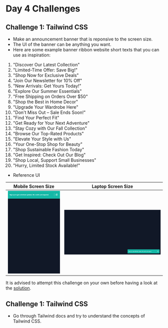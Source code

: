 # Day 4 Challenges

## Challenge 1: Tailwind CSS

- Make an announcement banner that is reponsive to the screen size.
- The UI of the banner can be anything you want.
- Here are some example banner ribbon website short texts that you can use as inspiration:

1. "Discover Our Latest Collection"
2. "Limited-Time Offer: Save Big!"
3. "Shop Now for Exclusive Deals"
4. "Join Our Newsletter for 10% Off"
5. "New Arrivals: Get Yours Today!"
6. "Explore Our Summer Essentials"
7. "Free Shipping on Orders Over $50"
8. "Shop the Best in Home Decor"
9. "Upgrade Your Wardrobe Here"
10. "Don't Miss Out – Sale Ends Soon!"
11. "Find Your Perfect Fit"
12. "Get Ready for Your Next Adventure"
13. "Stay Cozy with Our Fall Collection"
14. "Browse Our Top-Rated Products"
15. "Elevate Your Style with Us"
16. "Your One-Stop Shop for Beauty"
17. "Shop Sustainable Fashion Today"
18. "Get Inspired: Check Out Our Blog"
19. "Shop Local, Support Small Businesses"
20. "Hurry, Limited Stock Available!"

- Reference UI

|                  Mobile Screen Size                   |                   Laptop Screen Size                   |
| :---------------------------------------------------: | :----------------------------------------------------: |
| ![Mobile Banner](/day_4/challenges/banner-mobile.png) | ![Laptop Banner](/day_4/challenges/banner-desktop.png) |

It is advised to attempt this challenge on your own before having a look at the [solution](/day_4/solution/).

## Challenge 1: Tailwind CSS

- Go through Tailwind docs and try to understand the concepts of Tailwind CSS.
